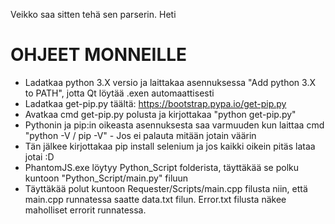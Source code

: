 Veikko saa sitten tehä sen parserin. 
Heti

# OHJEET MONNEILLE
- Ladatkaa python 3.X versio ja laittakaa asennuksessa "Add python 3.X to PATH", jotta Qt löytää .exen automaattisesti
- Ladatkaa get-pip.py täältä: https://bootstrap.pypa.io/get-pip.py
- Avatkaa cmd get-pip.py polusta ja kirjottakaa "python get-pip.py"
- Pythonin ja pip:in oikeasta asennuksesta saa varmuuden kun laittaa cmd "python -V / pip -V" - Jos ei palauta mitään jotain väärin
- Tän jälkee kirjottakaa pip install selenium ja jos kaikki oikein pitäs lataa jotai :D
- PhantomJS.exe löytyy Python_Script folderista, täyttäkää se polku kuntoon "Python_Script/main.py" filuun
- Täyttäkää polut kuntoon Requester/Scripts/main.cpp filusta niin, että main.cpp runnatessa saatte data.txt filun. Error.txt filusta näkee maholliset errorit runnatessa.
